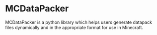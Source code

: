 # MCDataPacker
MCDataPacker is a python library which helps users generate datapack files dynamically and in the appropriate format for use in Minecraft.

